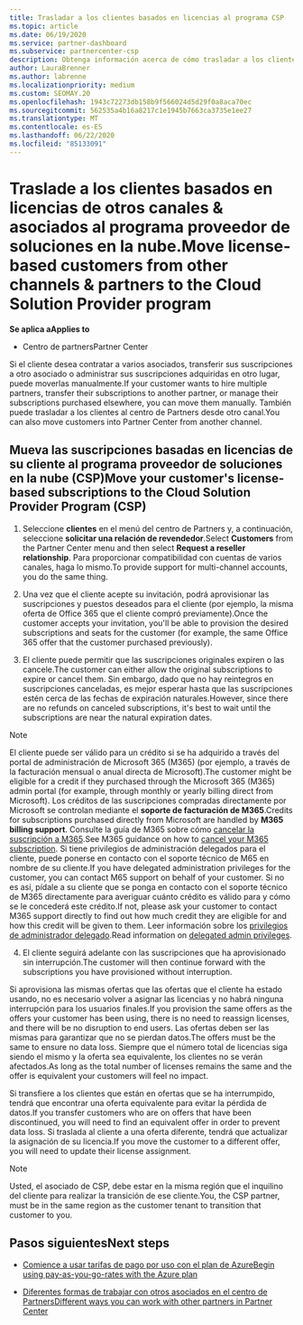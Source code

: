 ```yaml
---
title: Trasladar a los clientes basados en licencias al programa CSP
ms.topic: article
ms.date: 06/19/2020
ms.service: partner-dashboard
ms.subservice: partnercenter-csp
description: Obtenga información acerca de cómo trasladar a los clientes basados en licencias de otros canales o de otro asociado al programa del proveedor de soluciones en la nube (CSP) en el centro de Partners.
author: LauraBrenner
ms.author: labrenne
ms.localizationpriority: medium
ms.custom: SEOMAY.20
ms.openlocfilehash: 1943c72273db158b9f566024d5d29f0a8aca70ec
ms.sourcegitcommit: 562535a4b16a8217c1e1945b7663ca3735e1ee27
ms.translationtype: MT
ms.contentlocale: es-ES
ms.lasthandoff: 06/22/2020
ms.locfileid: "85133091"
---
```

# <a name="move-license-based-customers-from-other-channels--partners-to-the-cloud-solution-provider-program"></a><span data-ttu-id="3d742-103">Traslade a los clientes basados en licencias de otros canales & asociados al programa proveedor de soluciones en la nube.</span><span class="sxs-lookup"><span data-stu-id="3d742-103">Move license-based customers from other channels & partners to the Cloud Solution Provider program</span></span>

<span data-ttu-id="3d742-104">**Se aplica a**</span><span class="sxs-lookup"><span data-stu-id="3d742-104">**Applies to**</span></span>

-  <span data-ttu-id="3d742-105">Centro de partners</span><span class="sxs-lookup"><span data-stu-id="3d742-105">Partner Center</span></span>

<span data-ttu-id="3d742-106">Si el cliente desea contratar a varios asociados, transferir sus suscripciones a otro asociado o administrar sus suscripciones adquiridas en otro lugar, puede moverlas manualmente.</span><span class="sxs-lookup"><span data-stu-id="3d742-106">If your customer wants to hire multiple partners, transfer their subscriptions to another partner, or manage their subscriptions purchased elsewhere, you can move them manually.</span></span> <span data-ttu-id="3d742-107">También puede trasladar a los clientes al centro de Partners desde otro canal.</span><span class="sxs-lookup"><span data-stu-id="3d742-107">You can also move customers into Partner Center from another channel.</span></span>

## <a name="move-your-customers-license-based-subscriptions-to-the-cloud-solution-provider-program-csp"></a><span data-ttu-id="3d742-108">Mueva las suscripciones basadas en licencias de su cliente al programa proveedor de soluciones en la nube (CSP)</span><span class="sxs-lookup"><span data-stu-id="3d742-108">Move your customer's license-based subscriptions to the Cloud Solution Provider Program (CSP)</span></span>

1. <span data-ttu-id="3d742-109">Seleccione **clientes** en el menú del centro de Partners y, a continuación, seleccione **solicitar una relación de revendedor**.</span><span class="sxs-lookup"><span data-stu-id="3d742-109">Select **Customers** from the Partner Center menu and then select **Request a reseller relationship**.</span></span> <span data-ttu-id="3d742-110">Para proporcionar compatibilidad con cuentas de varios canales, haga lo mismo.</span><span class="sxs-lookup"><span data-stu-id="3d742-110">To provide support for multi-channel accounts, you do the same thing.</span></span>

2. <span data-ttu-id="3d742-111">Una vez que el cliente acepte su invitación, podrá aprovisionar las suscripciones y puestos deseados para el cliente (por ejemplo, la misma oferta de Office 365 que el cliente compró previamente).</span><span class="sxs-lookup"><span data-stu-id="3d742-111">Once the customer accepts your invitation, you'll be able to provision the desired subscriptions and seats for the customer (for example, the same Office 365 offer that the customer purchased previously).</span></span>

3. <span data-ttu-id="3d742-112">El cliente puede permitir que las suscripciones originales expiren o las cancele.</span><span class="sxs-lookup"><span data-stu-id="3d742-112">The customer can either allow the original subscriptions to expire or cancel them.</span></span> <span data-ttu-id="3d742-113">Sin embargo, dado que no hay reintegros en suscripciones canceladas, es mejor esperar hasta que las suscripciones estén cerca de las fechas de expiración naturales.</span><span class="sxs-lookup"><span data-stu-id="3d742-113">However, since there are no refunds on canceled subscriptions, it's best to wait until the  subscriptions are near the natural expiration dates.</span></span>

>[!NOTE]
><span data-ttu-id="3d742-114">El cliente puede ser válido para un crédito si se ha adquirido a través del portal de administración de Microsoft 365 (M365) (por ejemplo, a través de la facturación mensual o anual directa de Microsoft).</span><span class="sxs-lookup"><span data-stu-id="3d742-114">The customer might be eligible for a credit if they purchased through the Microsoft 365 (M365) admin portal (for example, through monthly or yearly billing direct from Microsoft).</span></span> <span data-ttu-id="3d742-115">Los créditos de las suscripciones compradas directamente por Microsoft se controlan mediante el **soporte de facturación de M365**.</span><span class="sxs-lookup"><span data-stu-id="3d742-115">Credits for subscriptions purchased directly from Microsoft are handled by **M365 billing support**.</span></span> <span data-ttu-id="3d742-116">Consulte la guía de M365 sobre cómo [cancelar la suscripción a M365](https://docs.microsoft.com/microsoft-365/commerce/subscriptions/cancel-your-subscription).</span><span class="sxs-lookup"><span data-stu-id="3d742-116">See M365 guidance on how to [cancel your M365 subscription](https://docs.microsoft.com/microsoft-365/commerce/subscriptions/cancel-your-subscription).</span></span> <span data-ttu-id="3d742-117">Si tiene privilegios de administración delegados para el cliente, puede ponerse en contacto con el soporte técnico de M65 en nombre de su cliente.</span><span class="sxs-lookup"><span data-stu-id="3d742-117">If you have delegated administration privileges for the customer, you can contact M65 support on behalf of your customer.</span></span> <span data-ttu-id="3d742-118">Si no es así, pídale a su cliente que se ponga en contacto con el soporte técnico de M365 directamente para averiguar cuánto crédito es válido para y cómo se le concederá este crédito.</span><span class="sxs-lookup"><span data-stu-id="3d742-118">If not, please ask your customer to contact M365 support directly to find out how much credit they are eligible for and how this credit will be given to them.</span></span> <span data-ttu-id="3d742-119">Leer información sobre los [privilegios de administrador delegado](customers-revoke-admin-privileges).</span><span class="sxs-lookup"><span data-stu-id="3d742-119">Read information on [delegated admin privileges](customers-revoke-admin-privileges).</span></span> 

4. <span data-ttu-id="3d742-120">El cliente seguirá adelante con las suscripciones que ha aprovisionado sin interrupción.</span><span class="sxs-lookup"><span data-stu-id="3d742-120">The customer will then continue forward with the subscriptions you have provisioned without interruption.</span></span>

<span data-ttu-id="3d742-121">Si aprovisiona las mismas ofertas que las ofertas que el cliente ha estado usando, no es necesario volver a asignar las licencias y no habrá ninguna interrupción para los usuarios finales.</span><span class="sxs-lookup"><span data-stu-id="3d742-121">If you provision the same offers as the offers your customer has been using, there is no need to reassign licenses, and there will be no disruption to end users.</span></span> <span data-ttu-id="3d742-122">Las ofertas deben ser las mismas para garantizar que no se pierdan datos.</span><span class="sxs-lookup"><span data-stu-id="3d742-122">The offers must be the same to ensure no data loss.</span></span> <span data-ttu-id="3d742-123">Siempre que el número total de licencias siga siendo el mismo y la oferta sea equivalente, los clientes no se verán afectados.</span><span class="sxs-lookup"><span data-stu-id="3d742-123">As long as the total number of licenses remains the same and the offer is equivalent your customers will feel no impact.</span></span>

<span data-ttu-id="3d742-124">Si transfiere a los clientes que están en ofertas que se ha interrumpido, tendrá que encontrar una oferta equivalente para evitar la pérdida de datos.</span><span class="sxs-lookup"><span data-stu-id="3d742-124">If you transfer customers who are on offers that have been discontinued, you will need to find an equivalent offer in order to prevent data loss.</span></span> <span data-ttu-id="3d742-125">Si traslada al cliente a una oferta diferente, tendrá que actualizar la asignación de su licencia.</span><span class="sxs-lookup"><span data-stu-id="3d742-125">If you move the customer to a different offer, you will need to update their license assignment.</span></span>

>[!NOTE]
><span data-ttu-id="3d742-126">Usted, el asociado de CSP, debe estar en la misma región que el inquilino del cliente para realizar la transición de ese cliente.</span><span class="sxs-lookup"><span data-stu-id="3d742-126">You, the CSP partner, must be in the same region as the customer tenant to transition that customer to you.</span></span>

## <a name="next-steps"></a><span data-ttu-id="3d742-127">Pasos siguientes</span><span class="sxs-lookup"><span data-stu-id="3d742-127">Next steps</span></span>

- [<span data-ttu-id="3d742-128">Comience a usar tarifas de pago por uso con el plan de Azure</span><span class="sxs-lookup"><span data-stu-id="3d742-128">Begin using pay-as-you-go-rates with the Azure plan </span></span>](azure-plan-get-started.md)
 
- [<span data-ttu-id="3d742-129">Diferentes formas de trabajar con otros asociados en el centro de Partners</span><span class="sxs-lookup"><span data-stu-id="3d742-129">Different ways you can work with other partners in Partner Center</span></span>](work-with-other-partners.md)


